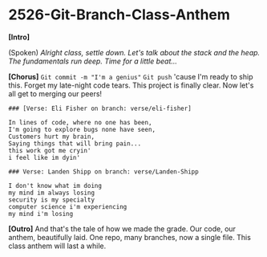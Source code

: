 # 2526-Git-Branch-Class-Anthem

**[Intro]**

(Spoken)
*Alright class, settle down.*
*Let's talk about the stack and the heap.*
*The fundamentals run deep.*
*Time for a little beat...*

**[Chorus]**
`Git commit -m "I'm a genius"`
`Git push` 'cause I'm ready to ship this.
Forget my late-night code tears.
This project is finally clear.
Now let's all get to merging our peers!

```
### [Verse: Eli Fisher on branch: verse/eli-fisher]

In lines of code, where no one has been,
I'm going to explore bugs none have seen,
Customers hurt my brain,
Saying things that will bring pain...
this work got me cryin'
i feel like im dyin'
```
```
### Verse: Landen Shipp on branch: verse/Landen-Shipp

I don't know what im doing
my mind im always losing
security is my specialty
computer science i'm experiencing
my mind i'm losing
```
**[Outro]**
And that's the tale of how we made the grade.
Our code, our anthem, beautifully laid.
One repo, many branches, now a single file.
This class anthem will last a while.

